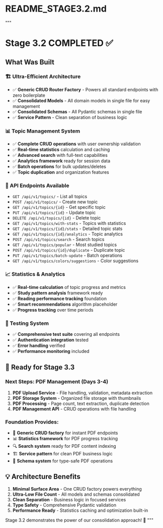 # README_STAGE3.2.md
"""
# Stage 3.2 COMPLETED ✅

## What Was Built

### 🏗️ Ultra-Efficient Architecture
- ✅ **Generic CRUD Router Factory** - Powers all standard endpoints with zero boilerplate
- ✅ **Consolidated Models** - All domain models in single file for easy management  
- ✅ **Consolidated Schemas** - All Pydantic schemas in single file
- ✅ **Service Pattern** - Clean separation of business logic

### 📊 Topic Management System
- ✅ **Complete CRUD operations** with user ownership validation
- ✅ **Real-time statistics** calculation and caching
- ✅ **Advanced search** with full-text capabilities
- ✅ **Analytics framework** ready for session data
- ✅ **Batch operations** for bulk updates/deletes
- ✅ **Topic duplication** and organization features

### 🎯 API Endpoints Available
- `GET /api/v1/topics/` - List all topics
- `POST /api/v1/topics/` - Create new topic
- `GET /api/v1/topics/{id}` - Get specific topic
- `PUT /api/v1/topics/{id}` - Update topic
- `DELETE /api/v1/topics/{id}` - Delete topic
- `GET /api/v1/topics/with-stats` - Topics with statistics
- `GET /api/v1/topics/{id}/stats` - Detailed topic stats
- `GET /api/v1/topics/{id}/analytics` - Topic analytics
- `POST /api/v1/topics/search` - Search topics
- `GET /api/v1/topics/popular` - Most studied topics
- `POST /api/v1/topics/{id}/duplicate` - Duplicate topic
- `PUT /api/v1/topics/batch-update` - Batch operations
- `GET /api/v1/topics/colors/suggestions` - Color suggestions

### 📈 Statistics & Analytics
- ✅ **Real-time calculation** of topic progress and metrics
- ✅ **Study pattern analysis** framework ready
- ✅ **Reading performance tracking** foundation
- ✅ **Smart recommendations** algorithm placeholder
- ✅ **Progress tracking** over time periods

### 🧪 Testing System
- ✅ **Comprehensive test suite** covering all endpoints
- ✅ **Authentication integration** tested
- ✅ **Error handling** verified
- ✅ **Performance monitoring** included

## 🚀 Ready for Stage 3.3

### Next Steps: PDF Management (Days 3-4)
1. **PDF Upload Service** - File handling, validation, metadata extraction
2. **PDF Storage System** - Organized file storage with thumbnails
3. **PDF Processing** - Page count, text extraction, duplicate detection
4. **PDF Management API** - CRUD operations with file handling

### Foundation Provides:
- 🔧 **Generic CRUD factory** for instant PDF endpoints
- 📊 **Statistics framework** for PDF progress tracking
- 🔍 **Search system** ready for PDF content indexing
- 🏗️ **Service pattern** for clean PDF business logic
- 📝 **Schema system** for type-safe PDF operations

## 💡 Architecture Benefits

1. **Minimal Surface Area** - One CRUD factory powers everything
2. **Ultra-Low File Count** - All models and schemas consolidated
3. **Clean Separation** - Business logic in focused services
4. **Type Safety** - Comprehensive Pydantic validation
5. **Performance Ready** - Statistics caching and optimization built-in

Stage 3.2 demonstrates the power of our consolidation approach! 🎉
"""
        